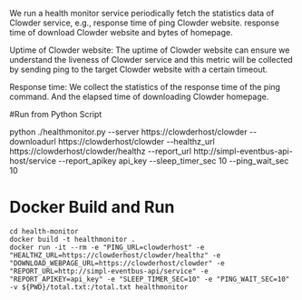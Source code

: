 

We run a health monitor service periodically fetch the statistics data of Clowder service, e.g., response time of ping Clowder website.
response time of download Clowder website and bytes of homepage.

Uptime of Clowder website: The uptime of Clowder website can ensure we understand the liveness of Clowder service and this metric will be collected by sending ping to the target Clowder website with a certain timeout.

Response time: We collect the statistics of the response time of the ping command. And the elapsed time of downloading Clowder homepage.


#Run from Python Script

python ./healthmonitor.py --server https://clowderhost/clowder --downloadurl https://clowderhost/clowder --healthz_url https://clowderhost/clowder/healthz --report_url http://simpl-eventbus-api-host/service --report_apikey api_key --sleep_timer_sec 10 --ping_wait_sec 10

# Docker Build and Run
```
cd health-monitor
docker build -t healthmonitor .
docker run -it --rm -e "PING_URL=clowderhost" -e "HEALTHZ_URL=https://clowderhost/clowder/healthz" -e "DOWNLOAD_WEBPAGE_URL=https://clowderhost/clowder" -e "REPORT_URL=http://simpl-eventbus-api/service" -e "REPORT_APIKEY=api_key" -e "SLEEP_TIMER_SEC=10" -e "PING_WAIT_SEC=10" -v ${PWD}/total.txt:/total.txt healthmonitor
```



